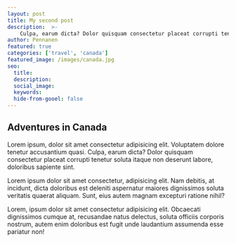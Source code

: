 ```yaml
---
layout: post
title: My second post
description:  >-
    Culpa, earum dicta? Dolor quisquam consectetur placeat corrupti tenetur soluta itaque non deserunt labore, doloribus sapiente sint.
author: Pennanen
featured: true
categories: ['travel', 'canada']
featured_image: /images/canada.jpg
seo:
  title:
  description:
  social_image:
  keywords:
  hide-from-gooel: false
---
```


## Adventures in Canada

Lorem ipsum, dolor sit amet consectetur adipisicing elit. Voluptatem dolore tenetur accusantium quasi. Culpa, earum dicta? Dolor quisquam consectetur placeat corrupti tenetur soluta itaque non deserunt labore, doloribus sapiente sint.

Lorem ipsum dolor sit amet consectetur, adipisicing elit. Nam debitis, at incidunt, dicta doloribus est deleniti aspernatur maiores dignissimos soluta veritatis quaerat aliquam. Sunt, eius autem magnam excepturi ratione nihil?

Lorem, ipsum dolor sit amet consectetur adipisicing elit. Obcaecati dignissimos cumque at, recusandae natus delectus, soluta officiis corporis nostrum, autem enim doloribus est fugit unde laudantium assumenda esse pariatur non!
